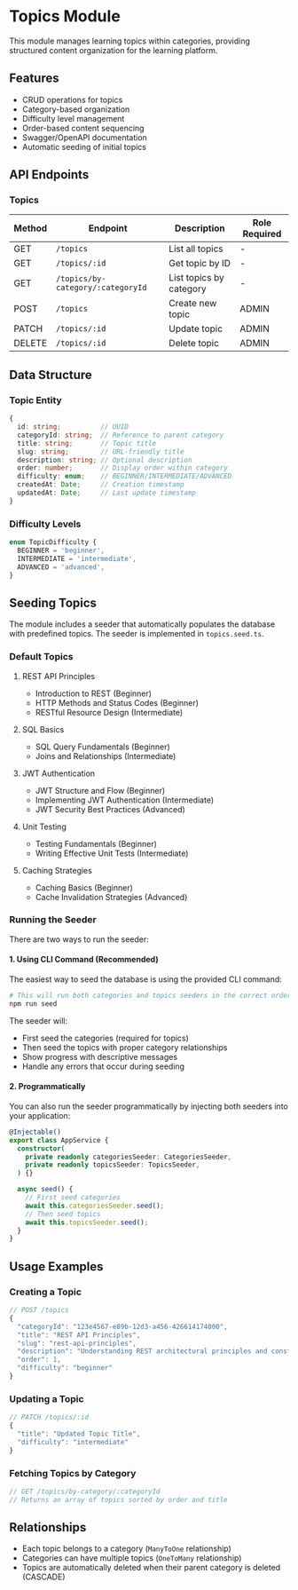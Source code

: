 # Topics Module

This module manages learning topics within categories, providing structured content organization for the learning platform.

## Features

- CRUD operations for topics
- Category-based organization
- Difficulty level management
- Order-based content sequencing
- Swagger/OpenAPI documentation
- Automatic seeding of initial topics

## API Endpoints

### Topics

| Method | Endpoint                          | Description             | Role Required |
| ------ | --------------------------------- | ----------------------- | ------------- |
| GET    | `/topics`                         | List all topics         | -             |
| GET    | `/topics/:id`                     | Get topic by ID         | -             |
| GET    | `/topics/by-category/:categoryId` | List topics by category | -             |
| POST   | `/topics`                         | Create new topic        | ADMIN         |
| PATCH  | `/topics/:id`                     | Update topic            | ADMIN         |
| DELETE | `/topics/:id`                     | Delete topic            | ADMIN         |

## Data Structure

### Topic Entity

```typescript
{
  id: string;          // UUID
  categoryId: string;  // Reference to parent category
  title: string;       // Topic title
  slug: string;        // URL-friendly title
  description: string; // Optional description
  order: number;       // Display order within category
  difficulty: enum;    // BEGINNER/INTERMEDIATE/ADVANCED
  createdAt: Date;     // Creation timestamp
  updatedAt: Date;     // Last update timestamp
}
```

### Difficulty Levels

```typescript
enum TopicDifficulty {
  BEGINNER = 'beginner',
  INTERMEDIATE = 'intermediate',
  ADVANCED = 'advanced',
}
```

## Seeding Topics

The module includes a seeder that automatically populates the database with predefined topics. The seeder is implemented in `topics.seed.ts`.

### Default Topics

1. REST API Principles

   - Introduction to REST (Beginner)
   - HTTP Methods and Status Codes (Beginner)
   - RESTful Resource Design (Intermediate)

2. SQL Basics

   - SQL Query Fundamentals (Beginner)
   - Joins and Relationships (Intermediate)

3. JWT Authentication

   - JWT Structure and Flow (Beginner)
   - Implementing JWT Authentication (Intermediate)
   - JWT Security Best Practices (Advanced)

4. Unit Testing

   - Testing Fundamentals (Beginner)
   - Writing Effective Unit Tests (Intermediate)

5. Caching Strategies
   - Caching Basics (Beginner)
   - Cache Invalidation Strategies (Advanced)

### Running the Seeder

There are two ways to run the seeder:

#### 1. Using CLI Command (Recommended)

The easiest way to seed the database is using the provided CLI command:

```bash
# This will run both categories and topics seeders in the correct order
npm run seed
```

The seeder will:

- First seed the categories (required for topics)
- Then seed the topics with proper category relationships
- Show progress with descriptive messages
- Handle any errors that occur during seeding

#### 2. Programmatically

You can also run the seeder programmatically by injecting both seeders into your application:

```typescript
@Injectable()
export class AppService {
  constructor(
    private readonly categoriesSeeder: CategoriesSeeder,
    private readonly topicsSeeder: TopicsSeeder,
  ) {}

  async seed() {
    // First seed categories
    await this.categoriesSeeder.seed();
    // Then seed topics
    await this.topicsSeeder.seed();
  }
}
```

## Usage Examples

### Creating a Topic

```typescript
// POST /topics
{
  "categoryId": "123e4567-e89b-12d3-a456-426614174000",
  "title": "REST API Principles",
  "slug": "rest-api-principles",
  "description": "Understanding REST architectural principles and constraints",
  "order": 1,
  "difficulty": "beginner"
}
```

### Updating a Topic

```typescript
// PATCH /topics/:id
{
  "title": "Updated Topic Title",
  "difficulty": "intermediate"
}
```

### Fetching Topics by Category

```typescript
// GET /topics/by-category/:categoryId
// Returns an array of topics sorted by order and title
```

## Relationships

- Each topic belongs to a category (`ManyToOne` relationship)
- Categories can have multiple topics (`OneToMany` relationship)
- Topics are automatically deleted when their parent category is deleted (CASCADE)
